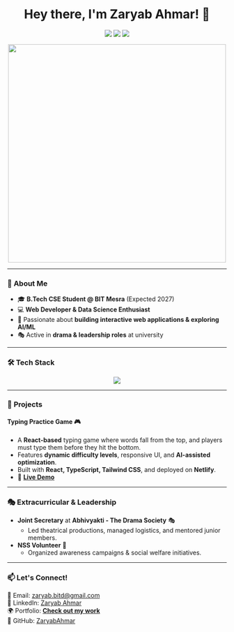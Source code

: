 <h1 align="center">Hey there, I'm Zaryab Ahmar! 👋</h1>

<p align="center">
  <a href="https://www.linkedin.com/in/zaryab-ahmar-36110b2b9"><img src="https://img.shields.io/badge/LinkedIn-blue?style=for-the-badge&logo=linkedin"></a>
  <a href="mailto:zaryab.bitd@gmail.com"><img src="https://img.shields.io/badge/Email-red?style=for-the-badge&logo=gmail"></a>
  <a href="https://github.com/ZaryabAhmar"><img src="https://img.shields.io/badge/GitHub-black?style=for-the-badge&logo=github"></a>
</p>

<p align="center">
  <img src="https://media.giphy.com/media/qgQUggAC3Pfv687qPC/giphy.gif" width="500"/>
</p>

---

### 🚀 **About Me**
- 🎓 **B.Tech CSE Student @ BIT Mesra** (Expected 2027)  
- 💻 **Web Developer & Data Science Enthusiast**  
- 🎨 Passionate about **building interactive web applications & exploring AI/ML**  
- 🎭 Active in **drama & leadership roles** at university  

---

### 🛠 **Tech Stack**
<p align="center">
  <img src="https://skillicons.dev/icons?i=html,css,js,tailwind,ts,react,python,java,git,github" />
</p>

---

### 🌟 **Projects**
#### **Typing Practice Game** 🎮  
- A **React-based** typing game where words fall from the top, and players must type them before they hit the bottom.  
- Features **dynamic difficulty levels**, responsive UI, and **AI-assisted optimization**.  
- Built with **React, TypeScript, Tailwind CSS**, and deployed on **Netlify**.  
- 🔗 **[Live Demo](https://sunny-paprenjak-87520f.netlify.app/)**  

---

### 🎭 **Extracurricular & Leadership**
- **Joint Secretary** at **Abhivyakti - The Drama Society** 🎭  
  - Led theatrical productions, managed logistics, and mentored junior members.  
- **NSS Volunteer** 🤝  
  - Organized awareness campaigns & social welfare initiatives.  

---

### 📫 **Let's Connect!**
💌 Email: [zaryab.bitd@gmail.com](mailto:zaryab.bitd@gmail.com)  
🔗 LinkedIn: [Zaryab Ahmar](https://www.linkedin.com/in/zaryab-ahmar-36110b2b9)  
🌍 Portfolio: **[Check out my work](https://zaryabportfoliohere.netlify.app/)**  
🚀 GitHub: [ZaryabAhmar](https://github.com/Zaryok)  
